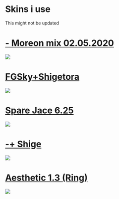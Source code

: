 # Skins i use

This might not be updated

# [- Moreon mix 02.05.2020](https://drive.google.com/file/d/1tbU2twOrYmRtHoSnqjvKesVyQpVXrqc1/view?usp=sharing)
![](https://osu.ppy.sh/ss/14848147/8cda)

# [FGSky+Shigetora](https://drive.google.com/file/d/1O8MVcw_vGcbJGvI4s3aYNmO_XOs-j6Pj/view?usp=sharing)
![](https://osu.ppy.sh/ss/14958873/f012)

# [Spare Jace 6.25](https://drive.google.com/file/d/14xxXiOP8MRcxRprYUa01hLLNzSp0QH7T/view?usp=sharing)
![](https://osu.ppy.sh/ss/14958892/faa7)

# [-+ Shige](https://drive.google.com/file/d/1qQzX6GFLHJQzngFvNrHfu3NUgq-6H_j9/view?usp=sharing)
![](https://osu.ppy.sh/ss/14850263/38fb)

# [Aesthetic 1.3 (Ring)](https://drive.google.com/file/d/1qvdU9-IrKs9E0fmLY6lzA5LKioYoBmNT/view?usp=sharing)
![](https://osu.ppy.sh/ss/14850282/6ffc)
